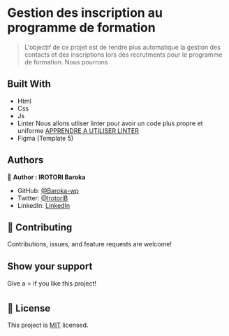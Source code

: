 # Gestion des inscription au programme de formation

> L'objectif de ce projet est de rendre plus automatique la gestion des contacts et des inscriptions lors des recrutments pour le programme de formation. Nous pourrons

## Built With

- Html
- Css
- Js
- Linter
Nous allons utliser linter pour avoir un code plus propre et uniforme
[APPRENDRE A UTILISER LINTER ](https://github.com/irotori/linters/tree/master/html-css-js)
- Figma (Template 5)

## Authors

👤 **Author : IROTORI Baroka**

- GitHub: [@Baroka-wp](https://github.com/Baroka-wp)
- Twitter: [@IrotoriB](https://twitter.com/IrotoriB)
- LinkedIn: [LinkedIn](www.linkedin.com/in/baroka)


## 🤝 Contributing

Contributions, issues, and feature requests are welcome!

## Show your support

Give a ⭐️ if you like this project!


## 📝 License

This project is [MIT](./MIT.md) licensed.
